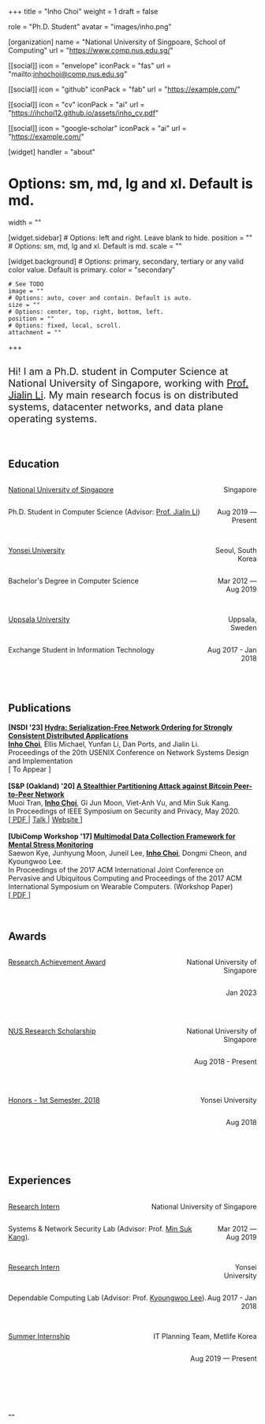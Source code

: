 +++
title = "Inho Choi"
weight = 1
draft = false

role = "Ph.D. Student" 
avatar = "images/inho.png"

[organization]
  name = "National University of Singpoare, School of Computing"
  url = "https://www.comp.nus.edu.sg/"

[[social]]
  icon = "envelope"
  iconPack = "fas"
  url = "mailto:inhochoi@comp.nus.edu.sg"

[[social]]
  icon = "github"
  iconPack = "fab"
  url = "https://example.com/"

[[social]]
  icon = "cv"
  iconPack = "ai"
  url = "https://ihchoi12.github.io/assets/inho_cv.pdf"

[[social]]
  icon = "google-scholar"
  iconPack = "ai"
  url = "https://example.com/"

[widget]
  handler = "about"
    
  # Options: sm, md, lg and xl. Default is md.
  width = ""

  [widget.sidebar]
    # Options: left and right. Leave blank to hide.
    position = ""
    # Options: sm, md, lg and xl. Default is md.
    scale = ""
    
  [widget.background]
    # Options: primary, secondary, tertiary or any valid color value. Default is primary.
    color = "secondary"
    
    # See TODO
    image = ""
    # Options: auto, cover and contain. Default is auto.
    size = ""
    # Options: center, top, right, bottom, left.
    position = ""
    # Options: fixed, local, scroll.
    attachment = ""
+++
## 
<p style="font-size:20px">
Hi! I am a Ph.D. student in Computer Science at National University of Singapore, 
working with <a href="https://www.comp.nus.edu.sg/~lijl/">Prof. Jialin Li</a>.
My main research focus is on distributed systems, datacenter networks, and data plane 
operating systems. 
</p> 
<br style = “line-height:100px;”>

## Education
  <div id="header">
      <p style="float: left; width: 80%; text-align: left;">
        <a href="https://www.comp.nus.edu.sg/~lijl/" class="font-bold">National University of Singapore</a>
      </p>
      <p style="float: left; width: 20%; text-align: right;">
        Singapore
      </p>
      <p style="float: left; width: 80%; text-align: left;">
        Ph.D. Student in Computer Science 
        (Advisor: <a href="https://www.comp.nus.edu.sg/~lijl/" >Prof. Jialin Li</a>)
      </p>
      <p style="float: left; width: 20%; height: 50px; text-align: right;">
        Aug 2019 — Present
      </p>
      <!--  -->
      <p style="float: left; width: 80%; text-align: left;">
        <a href="https://www.yonsei.ac.kr/en_sc/index.jsp" class="font-bold">Yonsei University</a>
      </p>
      <p style="float: left; width: 20%; text-align: right;">
        Seoul, South Korea
      </p>
      <p style="float: left; width: 80%; text-align: left;">
        Bachelor's Degree in Computer Science
      </p>
      <p style="float: left; width: 20%; height: 50px; text-align: right;">
        Mar 2012 — Aug 2019
      </p>
      <!--  -->
      <p style="float: left; width: 80%; text-align: left;">
        <a href="https://www.it.uu.se/" class="font-bold">Uppsala University</a>
      </p>
      <p style="float: left; width: 20%; text-align: right;">
        Uppsala, Sweden
      </p>
      <p style="float: left; width: 80%; text-align: left;">
        Exchange Student in Information Technology
      </p>
      <p style="float: left; width: 20%; height: 100px; text-align: right;">
        Aug 2017 - Jan 2018
      </p>
  </div>

## Publications
  <b>[NSDI '23]
  <a href="https://www.usenix.org/conference/nsdi23/presentation/choi"> Hydra: Serialization-Free Network Ordering for Strongly Consistent Distributed Applications</a> </b> <br>
  <b><u>Inho Choi</u></b>, Ellis Michael, Yunfan Li, Dan Ports, and Jialin Li. <br>
  Proceedings of the 20th USENIX Conference on Network Systems Design and Implementation<br>
  [ To Appear ]
  <br><br>
  <b>[S\&P (Oakland) '20]
  <a href="https://ihchoi12.github.io/assets/tran2020stealthier.pdf">
  A Stealthier Partitioning Attack against Bitcoin Peer-to-Peer Network</a> </b> <br>
  Muoi Tran, <b><u>Inho Choi</u></b>, Gi Jun Moon, Viet-Anh Vu, and Min Suk Kang. <br>
  In Proceedings of IEEE Symposium on Security and Privacy, May 2020.<br>
  [<a href="https://ihchoi12.github.io/assets/tran2020stealthier.pdf"> PDF </a> | 
  <a href="https://www.youtube.com/watch?v=MYuj7iksxKA"> Talk </a> |
  <a href="https://erebus-attack.comp.nus.edu.sg/"> Website </a>]
  <br><br>
  <b>[UbiComp Workshop '17]
  <a href="https://ubicomp-mental-health.github.io/papers/2017/stress-kye.pdf">
  Multimodal Data Collection Framework for Mental Stress Monitoring</a> </b> <br>
  Saewon Kye, Junhyung Moon, Juneil Lee, <b><u>Inho Choi</u></b>, Dongmi Cheon, and Kyoungwoo Lee. <br>
  In Proceedings of the 2017 ACM International Joint Conference on Pervasive and Ubiquitous Computing and Proceedings of the 2017 ACM International Symposium on Wearable Computers. (Workshop Paper) <br>
  [<a href="https://ubicomp-mental-health.github.io/papers/2017/stress-kye.pdf"> PDF </a>]
<br><br><br>
## Awards
<div>
    <p style="float: left; width: 60%; text-align: left;">
      <a href="https://www.comp.nus.edu.sg/programmes/pg/awards/deans/" class="font-bold">Research Achievement Award</a>
    </p>
    <p style="float: left; width: 40%; text-align: right;">
      National University of Singapore
    </p>
    <p style="float: left; width: 100%; height: 50px; text-align: right;">
      Jan 2023
    </p>
    <p style="float: left; width: 60%; text-align: left;">
      <a href="https://www.comp.nus.edu.sg/programmes/pg/phdcs/scholarships/#financial" class="font-bold">NUS Research Scholarship</a>
    </p>
    <p style="float: left; width: 40%; text-align: right;">
      National University of Singapore
    </p>
    <p style="float: left; width: 100%; height: 50px; text-align: right;">
      Aug 2018 - Present
    </p>
    <p style="float: left; width: 60%; text-align: left;">
      <a href="https://cs.yonsei.ac.kr:59290/eng/index.php" class="font-bold">Honors - 1st Semester, 2018</a>
    </p>
    <p style="float: left; width: 40%; text-align: right;">
      Yonsei University
    </p>
    <p style="float: left; width: 100%; height: 100px; text-align: right;">
      Aug 2018
    </p>
</div>

 ## Experiences
 <div>
    <p style="float: left; width: 50%; text-align: left;">
      <a href="https://www.yonsei.ac.kr/en_sc/index.jsp" class="font-bold">Research Intern</a>
    </p>
    <p style="float: left; width: 50%; text-align: right;">
      National University of Singapore
    </p>
    <p style="float: left; width: 80%; text-align: left;">
      Systems & Network Security Lab (Advisor: Prof. <a href="https://netsp.kaist.ac.kr/" >Min Suk Kang</a>).
    </p>
    <p style="float: left; width: 20%; height: 50px; text-align: right;">
      Mar 2012 — Aug 2019
    </p>
    <!--  -->
    <p style="float: left; width: 80%; text-align: left;">
      <a href="https://www.yonsei.ac.kr/en_sc/index.jsp" class="font-bold">Research Intern</a>
    </p>
    <p style="float: left; width: 20%; text-align: right;">
      Yonsei University
    </p>
    <p style="float: left; width: 80%; text-align: left;">
      Dependable Computing Lab (Advisor: Prof. <a href="http://dclab.yonsei.ac.kr/" >Kyoungwoo Lee</a>).
    </p>
    <p style="float: left; width: 20%; height: 50px; text-align: right;">
      Aug 2017 - Jan 2018
    </p>
    <!--  -->
    <p style="float: left; width: 50%; text-align: left;">
      <a href="" class="font-bold">Summer Internship</a>
    </p>
    <p style="float: left; width: 50%; text-align: right;">
      IT Planning Team, Metlife Korea
    </p>
    <p style="float: left; width: 100%; height: 100px; text-align: right;">
      Aug 2019 — Present
    </p>
    <!--  -->
</div>
<br>

##### --